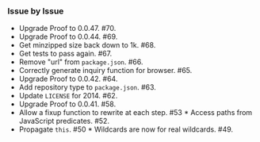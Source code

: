 ### Issue by Issue

 * Upgrade Proof to 0.0.47. #70.
 * Upgrade Proof to 0.0.44. #69.
 * Get minzipped size back down to 1k. #68.
 * Get tests to pass again. #67.
 * Remove "url" from `package.json`. #66.
 * Correctly generate inquiry function for browser. #65.
 * Upgrade Proof to 0.0.42. #64.
 * Add repository type to `package.json`. #63.
 * Update `LICENSE` for 2014. #62.
 * Upgrade Proof to 0.0.41. #58.
 * Allow a fixup function to rewrite at each step. #53 * Access paths from JavaScript predicates. #52.
 * Propagate `this`. #50 * Wildcards are now for real wildcards. #49.
